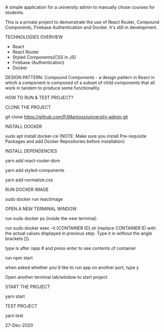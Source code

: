 A simple application for a university admin to manually chose courses for students.

This is a private project to demonstrate the use of React Router, Compound Components, Firebase Authentication and Docker. It's still in development.

TECHNOLOGIES OVERVIEW

- React
- React Router
- Styled Components(CSS in JS)
- Firebase (Authentication)
- Docker

DESIGN PATTERN: Compound Components - a design pattern in React in which a component is composed of a subset of child components that all work in tandem to produce some functionality.

HOW TO RUN & TEST PROJECT?

CLONE THE PROJECT

git clone https://github.com/PJMantoss/university-admin.git

INSTALL DOCKER

sudo apt install docker-ce 
(NOTE: Make sure you install Pre-requisite Packages and add Docker Repositories before installation)

INSTALL DEPENDENCIES

yarn add react-router-dom

yarn add styled-components

yarn add normalize.css

RUN DOCKER IMAGE

sudo docker run reactimage

OPEN A NEW TERMINAL WINDOW

run sudo docker ps
(inside the new terminal)

run sudo docker exec -it [CONTAINER ID] sh 
(replace CONTAINER ID with the actual values displayed in previous step. Type it in without the angle brackets []).

type ls after /app # and press enter to see contents of container

run npm start

when asked whether you'd like to run app on another port, type y

Open another terminal tab/window to start project

START THE PROJECT

yarn start

TEST PROJECT

yarn test

27-Dec-2020